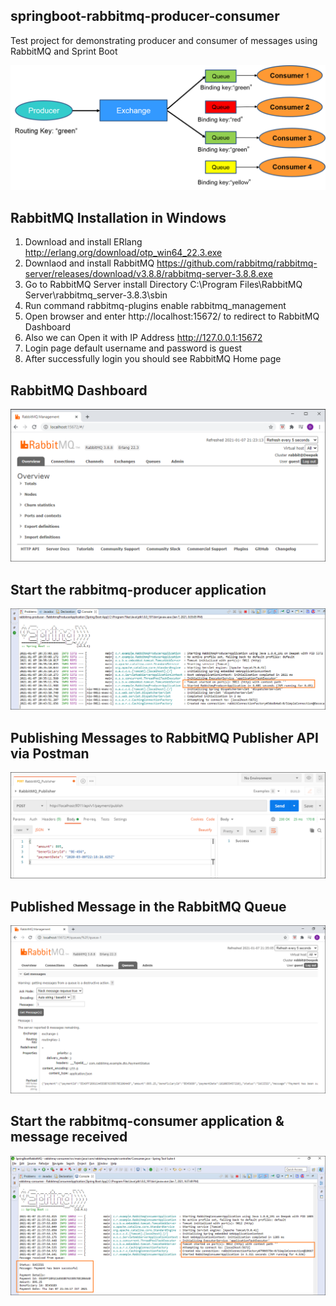 ## springboot-rabbitmq-producer-consumer
Test project for demonstrating producer and consumer of messages using RabbitMQ and Sprint Boot

![image-text](screenshots/0_rabbitmq_exchange.png)

## RabbitMQ Installation in Windows

1.	Download and install ERlang http://erlang.org/download/otp_win64_22.3.exe
2.	Downlaod and install RabbitMQ https://github.com/rabbitmq/rabbitmq-server/releases/download/v3.8.8/rabbitmq-server-3.8.8.exe
3.	Go to RabbitMQ Server install Directory C:\Program Files\RabbitMQ Server\rabbitmq_server-3.8.3\sbin
4.	Run command rabbitmq-plugins enable rabbitmq_management
5.	Open browser and enter http://localhost:15672/ to redirect to RabbitMQ Dashboard
6.	Also we can Open it with IP Address http://127.0.0.1:15672
7.	Login page default username and password is guest
8.	After successfully login you should see RabbitMQ Home page

## RabbitMQ Dashboard

![image-text](screenshots/1_rabbitmq_dashboard.png)

## Start the rabbitmq-producer application

![image-text](screenshots/2_rabbitmq_producer_started_application.png)

## Publishing Messages to RabbitMQ Publisher API via Postman

![image-text](screenshots/3_rabbitmq_publisher_postman_request.png)

## Published Message in the RabbitMQ Queue

![image-text](screenshots/4_rabbitmq_published_message_in_queue.png)

## Start the rabbitmq-consumer application & message received

![image-text](screenshots/5_rabbitmq_consumer_received_the_message.png)
